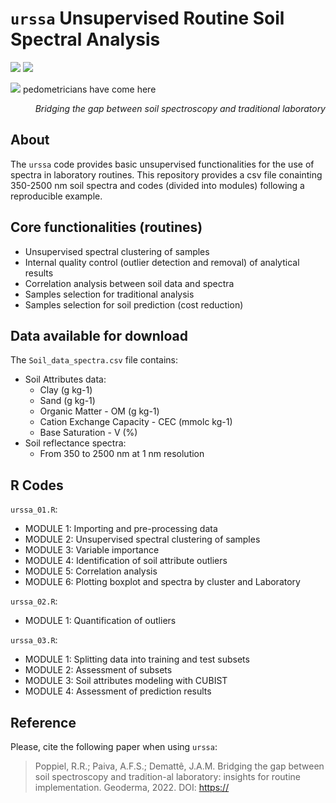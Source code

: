 # `urssa` Unsupervised Routine Soil Spectral Analysis
<p align='left'>
  <a href="#"><img src="https://img.shields.io/badge/repo%20status-100%25%20ready-green"></a>
    <a href="#"><img src="https://img.shields.io/badge/Last%20update-05--Mar--2022-blueviolet"></a>
</p>
<p align='left'>
  <a href="#"><img src="https://badges.pufler.dev/visits/raulpoppiel/urssa"></a> pedometricians have come here
</p>
<em><p align="right"> Bridging the gap between soil spectroscopy and traditional laboratory </p></em>

## About
The `urssa` code provides basic unsupervised functionalities for the use of spectra in laboratory routines. 
This repository provides a csv file conainting 350-2500 nm soil spectra and codes (divided into modules) following a reproducible example.


## Core functionalities (routines)
- Unsupervised spectral clustering of samples
- Internal quality control (outlier detection and removal) of analytical results
- Correlation analysis between soil data and spectra
- Samples selection for traditional analysis
- Samples selection for soil prediction (cost reduction)

## Data available for download
The `Soil_data_spectra.csv` file contains:
* Soil Attributes data: 
    - Clay (g kg-1)
    - Sand (g kg-1) 
    - Organic Matter - OM (g kg-1) 
    - Cation Exchange Capacity - CEC (mmolc kg-1) 
    - Base Saturation - V (%)
* Soil reflectance spectra: 
    - From 350 to 2500 nm at 1 nm resolution

## R Codes
`urssa_01.R`:
- MODULE 1: Importing and pre-processing data
- MODULE 2: Unsupervised spectral clustering of samples
- MODULE 3: Variable importance
- MODULE 4: Identification of soil attribute outliers
- MODULE 5: Correlation analysis
- MODULE 6: Plotting boxplot and spectra by cluster and Laboratory

`urssa_02.R`:
- MODULE 1: Quantification of outliers

`urssa_03.R`:
- MODULE 1: Splitting data into training and test subsets
- MODULE 2: Assessment of subsets
- MODULE 3: Soil attributes modeling with CUBIST
- MODULE 4: Assessment of prediction results


## Reference
Please, cite the following paper when using `urssa`:

> Poppiel, R.R.; Paiva, A.F.S.; Demattê, J.A.M. Bridging the gap between soil spectroscopy and tradition-al laboratory: insights for routine implementation. Geoderma, 2022. DOI: [https://](https://)
